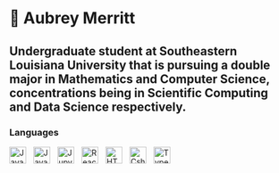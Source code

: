 # 🌺 Aubrey Merritt

Undergraduate student at Southeastern Louisiana University that is pursuing a double major in Mathematics and Computer Science, concentrations being in Scientific Computing and Data Science respectively. 
---
### Languages
<img align="left" alt="Java" width="30px" style="padding-right:10px;" src="https://cdn.jsdelivr.net/gh/devicons/devicon/icons/java/java-original.svg" />
<img align="left" alt="JavaScript" width="30px" style="padding-right:10px;" src="https://cdn.jsdelivr.net/gh/devicons/devicon/icons/javascript/javascript-original.svg"/>
<img align="left" alt="Jupyter" width="30px" style="padding-right:10px;" src= "https://cdn.jsdelivr.net/gh/devicons/devicon/icons/jupyter/jupyter-original.svg"/>
<img align="left" alt="React" width="30px" style="padding-right:10px;" src="https://cdn.jsdelivr.net/gh/devicons/devicon@latest/icons/react/react-original-wordmark.svg" />
<img align="left" alt="HTML5" width="30px" style="padding-right:10px;" src= "https://cdn.jsdelivr.net/gh/devicons/devicon/icons/html5/html5-original.svg"/>
<img align="left" alt="Csharp" width="30px" style="padding-right:10px;" src= "https://cdn.jsdelivr.net/gh/devicons/devicon@latest/icons/csharp/csharp-original.svg" />
<img align="left" alt="TypeScript" width="30px" style="padding-right:10px;" src="https://cdn.jsdelivr.net/gh/devicons/devicon@latest/icons/typescript/typescript-original.svg"/>
